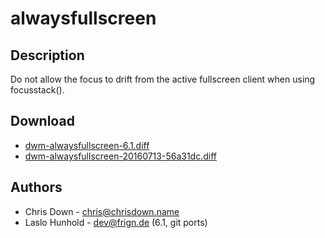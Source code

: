 alwaysfullscreen
================

Description
-----------

Do not allow the focus to drift from the active fullscreen client when
using focusstack().

Download
--------

* [dwm-alwaysfullscreen-6.1.diff](dwm-alwaysfullscreen-6.1.diff)
* [dwm-alwaysfullscreen-20160713-56a31dc.diff](dwm-alwaysfullscreen-20160713-56a31dc.diff)

Authors
-------

* Chris Down - <chris@chrisdown.name>
* Laslo Hunhold - <dev@frign.de> (6.1, git ports)
